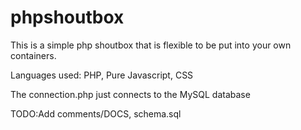 phpshoutbox
===========

This is a simple php shoutbox that is flexible to be put into your own containers.

Languages used: PHP, Pure Javascript, CSS

The connection.php just connects to the MySQL database

TODO:Add comments/DOCS, schema.sql
